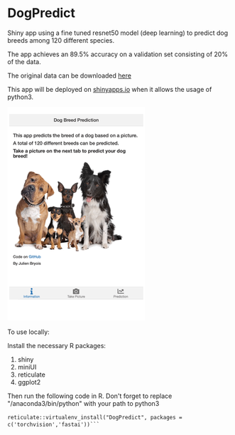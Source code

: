 # DogPredict

Shiny app using a fine tuned resnet50 model (deep learning) to predict dog breeds among 120 different species.

The app achieves an 89.5% accuracy on a validation set consisting of 20% of the data.

The original data can be downloaded [here](http://vision.stanford.edu/aditya86/ImageNetDogs/) 

This app will be deployed on [shinyapps.io](https://www.shinyapps.io) when it allows the usage of python3.

![](www/app_gif.gif)

To use locally:

Install the necessary R packages: 
1. shiny
2. miniUI
3. reticulate
4. ggplot2 

Then run the following code in R. Don't forget to replace "/anaconda3/bin/python" with your path to python3 

```reticulate::virtualenv_create(envname = "DogPredict", python= "/anaconda3/bin/python")
reticulate::virtualenv_install("DogPredict", packages = c('torchvision','fastai'))```